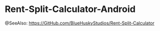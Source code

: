 # Rent-Split-Calculator-Android
@SeeAlso: https://GitHub.com/BlueHuskyStudios/Rent-Split-Calculator

